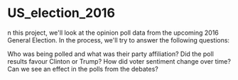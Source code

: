 # US_election_2016
n this project, we'll look at the opinion poll data from the upcoming 2016 General Election. In the process, we'll try to answer the following questions:

Who was being polled and what was their party affiliation?
Did the poll results favour Clinton or Trump?
How did voter sentiment change over time?
Can we see an effect in the polls from the debates?
